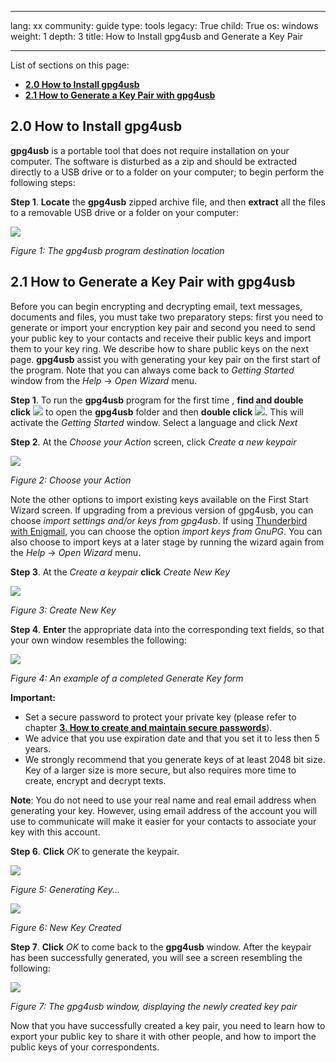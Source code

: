 

---

lang: xx
community: guide
type: tools
legacy: True
child: True
os: windows
weight: 1
depth: 3
title: How to Install gpg4usb and Generate a Key Pair

---

List of sections on this page:

- [**2.0 How to Install gpg4usb**](#2.0)
- [**2.1 How to Generate a Key Pair with gpg4usb**](#2.1)

<a name="2.0"></a>
## 2.0 How to Install gpg4usb ##

**gpg4usb** is a portable tool that does not require installation on your computer. The software is disturbed as a zip and should be extracted directly to a USB drive or to a folder on your computer; to begin perform the following steps: 

**Step 1**. **Locate** the **gpg4usb** zipped archive file, and then **extract** all the files to a removable USB drive or a folder on your computer:

![](/sbox/screen/gpg4usb-en-1/01.png)

*Figure 1: The gpg4usb program destination location*

<a name="2.1"></a>
## 2.1 How to Generate a Key Pair with gpg4usb ##

Before you can begin encrypting and decrypting email, text messages, documents and files, you must take two preparatory steps: first you need to generate or import your encryption key pair and second you need to send your public key to your contacts and receive their public keys and import them to your key ring. We describe how to share public keys on the next page. **gpg4usb** assist you with generating your key pair on the first start of the program. Note that you can always come back to *Getting Started* window from the *Help* -> *Open Wizard* menu.

**Step 1**. To run the **gpg4usb** program for the first time , **find and double click** ![](/sbox/screen/gpg4usb-en-1/02.png) to open the **gpg4usb** folder and then **double click** ![](/sbox/screen/gpg4usb-en-1/03.png). This will activate the *Getting Started* window. Select a language and click *Next*

**Step 2**. At the *Choose your Action* screen, click *Create a new keypair*

![](/sbox/screen/gpg4usb-en-1/04.png)

*Figure 2: Choose your Action*

Note the other options to import existing keys available on the First Start Wizard screen. If upgrading from a previous version of gpg4usb, you can choose *import settings and/or keys from gpg4usb*. If using [Thunderbird with Enigmail](/en/thunderbird_main), you can choose the option *import keys from GnuPG*. You can also choose to import keys at a later stage by running the wizard again from the *Help* -> *Open Wizard* menu.

**Step 3**. At the *Create a keypair* **click** *Create New Key*

![](/sbox/screen/gpg4usb-en-1/05.png)

*Figure 3: Create New Key* 

**Step 4**. **Enter** the appropriate data into the corresponding text fields, so that your own window resembles the following:

![](/sbox/screen/gpg4usb-en-1/06.png)

*Figure 4: An example of a completed Generate Key form*

**Important:** 

* Set a secure password to protect your private key (please refer to chapter [**3. How to create and maintain secure passwords**](/en/chapter-3)).
* We advice that you use expiration date and that you set it to less then 5 years.
* We strongly recommend that you generate keys of at least 2048 bit size. Key of a larger size is more secure, but also requires more time to create, encrypt and decrypt texts.

**Note**: You do not need to use your real name and real email address when generating your key. However, using email address of the account you will use to communicate will make it easier for your contacts to associate your key with this account.

**Step 6**. **Click** *OK* to generate the keypair.

![](/sbox/screen/gpg4usb-en-1/07.png)

*Figure 5: Generating Key...*

![](/sbox/screen/gpg4usb-en-1/08.png)

*Figure 6: New Key Created*

**Step 7**. **Click** *OK* to come back to the **gpg4usb** window. After the keypair has been successfully generated, you will see a screen resembling the following: 

![](/sbox/screen/gpg4usb-en-1/09.png)

*Figure 7: The gpg4usb window, displaying the newly created key pair* 

Now that you have successfully created a key pair, you need to learn how to export your public key to share it with other people, and how to import the public keys of your correspondents.

